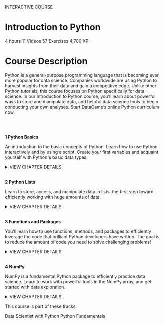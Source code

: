 INTERACTIVE COURSE
# Introduction to Python

4 hours
11 Videos
57 Exercises
4,700 XP

# Course Description

Python is a general-purpose programming language that is becoming ever more popular for data science. Companies worldwide are using Python to harvest insights from their data and gain a competitive edge. Unlike other Python tutorials, this course focuses on Python specifically for data science. In our Introduction to Python course, you’ll learn about powerful ways to store and manipulate data, and helpful data science tools to begin conducting your own analyses. Start DataCamp’s online Python curriculum now.

<br><br>

**1 Python Basics**

An introduction to the basic concepts of Python. Learn how to use Python interactively and by using a script. Create your first variables and acquaint yourself with Python's basic data types.

<details>
<summary>VIEW CHAPTER DETAILS</summary>
<ul>
<li>Hello Python --------------------------------------------------------------------------------------------------------------- 50 xp</li>
<li>The Python Interface ----------------------------------------------------------------------------------------------------- 100 xp</li>
<li>When to use Python? ------------------------------------------------------------------------------------------------------ 50 xp</li>
<li>Any comments? ----------------------------------------------------------------------------------------------------------- 100 xp</li>
<li>Python as a calculator ---------------------------------------------------------------------------------------------------- 100 xp</li>
<li>Variables and Types -------------------------------------------------------------------------------------------------------- 50 xp</li>
<li>Variable Assignment ------------------------------------------------------------------------------------------------------ 100 xp</li>
<li>Calculations with variables ----------------------------------------------------------------------------------------------- 100 xp</li>
<li>Other variable types ------------------------------------------------------------------------------------------------------ 100 xp</li>
<li>Guess the type ------------------------------------------------------------------------------------------------------------- 50 xp</li>
<li>Operations with other types --------------------------------------------------------------------------------------------- 100 xp</li>
<li>Type conversion ---------------------------------------------------------------------------------------------------------- 100 xp</li>
<li>Can Python handle everything? ------------------------------------------------------------------------------------------- 50 xp</li>
</ul>
</details>

<br>

**2 Python Lists**

Learn to store, access, and manipulate data in lists: the first step toward efficiently working with huge amounts of data.

<details>
<summary>VIEW CHAPTER DETAILS</summary>
<ul>
<li>Hello Python --------------------------------------------------------------------------------------------------------------- 50 xp</li>
<li>The Python Interface ----------------------------------------------------------------------------------------------------- 100 xp</li>
<li>When to use Python? ------------------------------------------------------------------------------------------------------ 50 xp</li>
<li>Any comments? ----------------------------------------------------------------------------------------------------------- 100 xp</li>
<li>Python as a calculator ---------------------------------------------------------------------------------------------------- 100 xp</li>
<li>Variables and Types -------------------------------------------------------------------------------------------------------- 50 xp</li>
<li>Variable Assignment ------------------------------------------------------------------------------------------------------ 100 xp</li>
<li>Calculations with variables ----------------------------------------------------------------------------------------------- 100 xp</li>
<li>Other variable types ------------------------------------------------------------------------------------------------------ 100 xp</li>
<li>Guess the type ------------------------------------------------------------------------------------------------------------- 50 xp</li>
<li>Operations with other types --------------------------------------------------------------------------------------------- 100 xp</li>
<li>Type conversion ---------------------------------------------------------------------------------------------------------- 100 xp</li>
<li>Can Python handle everything? ------------------------------------------------------------------------------------------- 50 xp</li>
</ul>
</details>

<br>

**3 Functions and Packages**

You'll learn how to use functions, methods, and packages to efficiently leverage the code that brilliant Python developers have written. The goal is to reduce the amount of code you need to solve challenging problems!

<details>
<summary>VIEW CHAPTER DETAILS</summary>
<ul>
<li>Hello Python --------------------------------------------------------------------------------------------------------------- 50 xp</li>
<li>The Python Interface ----------------------------------------------------------------------------------------------------- 100 xp</li>
<li>When to use Python? ------------------------------------------------------------------------------------------------------ 50 xp</li>
<li>Any comments? ----------------------------------------------------------------------------------------------------------- 100 xp</li>
<li>Python as a calculator ---------------------------------------------------------------------------------------------------- 100 xp</li>
<li>Variables and Types -------------------------------------------------------------------------------------------------------- 50 xp</li>
<li>Variable Assignment ------------------------------------------------------------------------------------------------------ 100 xp</li>
<li>Calculations with variables ----------------------------------------------------------------------------------------------- 100 xp</li>
<li>Other variable types ------------------------------------------------------------------------------------------------------ 100 xp</li>
<li>Guess the type ------------------------------------------------------------------------------------------------------------- 50 xp</li>
<li>Operations with other types --------------------------------------------------------------------------------------------- 100 xp</li>
<li>Type conversion ---------------------------------------------------------------------------------------------------------- 100 xp</li>
<li>Can Python handle everything? ------------------------------------------------------------------------------------------- 50 xp</li>
</ul>
</details>

<br>

**4 NumPy**

NumPy is a fundamental Python package to efficiently practice data science. Learn to work with powerful tools in the NumPy array, and get started with data exploration.

<details>
<summary>VIEW CHAPTER DETAILS</summary>
<ul>
<li>Hello Python --------------------------------------------------------------------------------------------------------------- 50 xp</li>
<li>The Python Interface ----------------------------------------------------------------------------------------------------- 100 xp</li>
<li>When to use Python? ------------------------------------------------------------------------------------------------------ 50 xp</li>
<li>Any comments? ----------------------------------------------------------------------------------------------------------- 100 xp</li>
<li>Python as a calculator ---------------------------------------------------------------------------------------------------- 100 xp</li>
<li>Variables and Types -------------------------------------------------------------------------------------------------------- 50 xp</li>
<li>Variable Assignment ------------------------------------------------------------------------------------------------------ 100 xp</li>
<li>Calculations with variables ----------------------------------------------------------------------------------------------- 100 xp</li>
<li>Other variable types ------------------------------------------------------------------------------------------------------ 100 xp</li>
<li>Guess the type ------------------------------------------------------------------------------------------------------------- 50 xp</li>
<li>Operations with other types --------------------------------------------------------------------------------------------- 100 xp</li>
<li>Type conversion ---------------------------------------------------------------------------------------------------------- 100 xp</li>
<li>Can Python handle everything? ------------------------------------------------------------------------------------------- 50 xp</li>
</ul>
</details>

This course is part of these tracks:

Data Scientist with Python
Python Fundamentals
